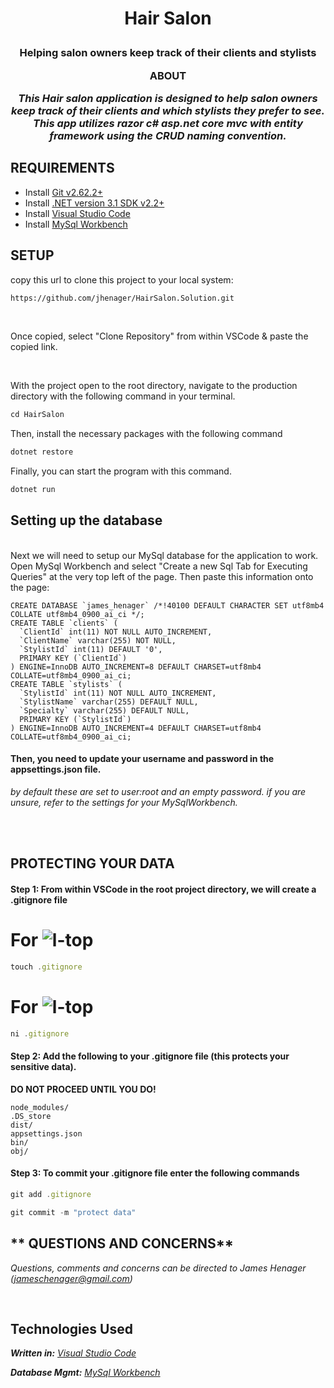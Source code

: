 **<h1 align = "center"> Hair Salon**

**<h3 align="center">Helping salon owners keep track of their clients and stylists**

**ABOUT**

</p>

_This Hair salon application is designed to help salon owners keep track of their clients and which stylists they prefer to see.  This app utilizes razor c# asp.net core mvc with entity framework using the CRUD naming convention._


## **REQUIREMENTS**

* Install [Git v2.62.2+](https://git-scm.com/downloads/)
* Install [.NET version 3.1 SDK v2.2+](https://dotnet.microsoft.com/download/dotnet-core/2.2)
* Install [Visual Studio Code](https://code.visualstudio.com/)
* Install [MySql Workbench](https://www.mysql.com/products/workbench/)

## **SETUP**


copy this url to clone this project to your local system:
```html
https://github.com/jhenager/HairSalon.Solution.git
```

<br>

Once copied, select "Clone Repository" from within VSCode & paste the copied link.

<br>

With the project open to the root directory, navigate to the production directory with the following command in your terminal.
```js 
cd HairSalon
```

Then, install the necessary packages with the following command
```js 
dotnet restore 
```

Finally, you can start the program with this command.
```js 
dotnet run 
```
## **Setting up the database**
<br>
Next we will need to setup our MySql database for the application to work.
Open MySql Workbench and select "Create a new Sql Tab for Executing Queries" at the very top left of the page. Then paste this information onto the page:
<br>

```
CREATE DATABASE `james_henager` /*!40100 DEFAULT CHARACTER SET utf8mb4 COLLATE utf8mb4_0900_ai_ci */;
CREATE TABLE `clients` (
  `ClientId` int(11) NOT NULL AUTO_INCREMENT,
  `ClientName` varchar(255) NOT NULL,
  `StylistId` int(11) DEFAULT '0',
  PRIMARY KEY (`ClientId`)
) ENGINE=InnoDB AUTO_INCREMENT=8 DEFAULT CHARSET=utf8mb4 COLLATE=utf8mb4_0900_ai_ci;
CREATE TABLE `stylists` (
  `StylistId` int(11) NOT NULL AUTO_INCREMENT,
  `StylistName` varchar(255) DEFAULT NULL,
  `Specialty` varchar(255) DEFAULT NULL,
  PRIMARY KEY (`StylistId`)
) ENGINE=InnoDB AUTO_INCREMENT=4 DEFAULT CHARSET=utf8mb4 COLLATE=utf8mb4_0900_ai_ci;
```
#### **Then, you need to update your username and password in the appsettings.json file.**

_by default these are set to user:root and an empty password. if you are unsure, refer to the settings for your MySqlWorkbench._


<br>

<br>

## **PROTECTING YOUR DATA**

#### **Step 1: From within VSCode in the root project directory, we will create a .gitignore file**

# For ![l-top](https://github.com/ryanoasis/nerd-fonts/wiki/screenshots/v1.0.x/mac-pass-sm.png)
```js 
touch .gitignore 
```

# For ![l-top](https://github.com/ryanoasis/nerd-fonts/wiki/screenshots/v1.0.x/windows-pass-sm.png)

```js 
ni .gitignore 
```

#### Step 2: Add the following to your .gitignore file (this protects your sensitive data). 
**DO NOT PROCEED UNTIL YOU DO!**


```
node_modules/
.DS_store
dist/
appsettings.json
bin/
obj/
```

#### Step 3: **To commit your .gitignore file enter the following commands**

```js
git add .gitignore
```
```js
git commit -m "protect data"
```


## ** QUESTIONS AND CONCERNS**

_Questions, comments and concerns can be directed to James Henager (jameschenager@gmail.com)_

<br>

## **Technologies Used**

_**Written in:** [Visual Studio Code](https://code.visualstudio.com/)_

_**Database Mgmt:** [MySql Workbench](https://www.mysql.com/products/workbench/)_

<br>
